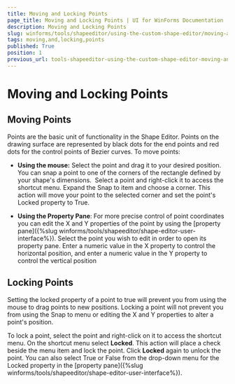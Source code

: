 ```yaml
---
title: Moving and Locking Points
page_title: Moving and Locking Points | UI for WinForms Documentation
description: Moving and Locking Points
slug: winforms/tools/shapeeditor/using-the-custom-shape-editor/moving-and-locking-points
tags: moving,and,locking,points
published: True
position: 1
previous_url: tools-shapeeditor-using-the-custom-shape-editor-moving-and-locking-points
---
```


# Moving and Locking Points

## Moving Points

Points are the basic unit of functionality in the Shape Editor. Points on the drawing surface are represented by black dots for the end points and red dots for the control points of Bezier curves. To move points:

* __Using the mouse:__ Select the point and drag it to your desired position.  You can snap a point to one of the corners of the rectangle defined by your shape's dimensions.  Select a point and right-click it to access the shortcut menu. Expand the Snap to item and choose a corner. This action will move your point to the selected corner and set the point's Locked property to True.

* __Using the Property Pane__: For more precise control of point coordinates you can edit the X and Y properties of the point by using the [property pane]({%slug winforms/tools/shapeeditor/shape-editor-user-interface%}). Select the point you wish to edit in order to open its property pane. Enter a numeric value in the X property to control the horizontal position, and enter a numeric value in the Y property to control the vertical position

## Locking Points

Setting the locked property of a point to true will prevent you from using the mouse to drag points to new positions. Locking a point will not prevent you from using the Snap to menu or editing the X and Y properties to alter a point's position.

To lock a point, select the point and right-click on it to access the shortcut menu. On the shortcut menu select __Locked__. This action will place a check beside the menu item and lock the point. Click __Locked__ again to unlock the point. You can also select True or False from the drop-down menu for the Locked property in the [property pane]({%slug winforms/tools/shapeeditor/shape-editor-user-interface%}).
